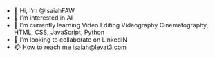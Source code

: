 - 👋 Hi, I’m @IsaiahFAW
- 👀 I’m interested in AI 
- 🌱 I’m currently learning Video Editing Videography Cinematography, HTML, CSS, JavaScript, Python
- 💞️ I’m looking to collaborate on LinkedIN
- 📫 How to reach me isaiah@levat3.com
